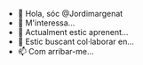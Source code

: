 - 👋 Hola, sóc @Jordimargenat
- 👀 M'interessa...
- 🌱 Actualment estic aprenent...
- 💞️ Estic buscant col·laborar en...
- 📫 Com arribar-me...

<!---
Jordimargenat/Jordimargenat is a ✨ special ✨ repository because its `README.md` (this file) appears on your GitHub profile.
You can click the Preview link to take a look at your changes.
--->
